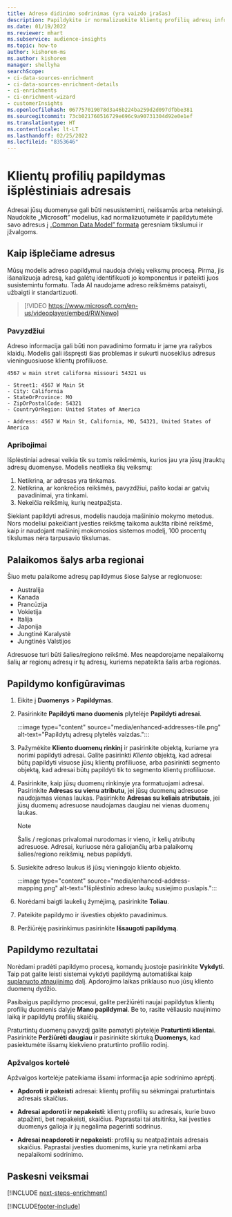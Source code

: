 ```yaml
---
title: Adreso didinimo sodrinimas (yra vaizdo įrašas)
description: Papildykite ir normalizuokite klientų profilių adresų informaciją naudodami „Microsoft” modelius.
ms.date: 01/19/2022
ms.reviewer: mhart
ms.subservice: audience-insights
ms.topic: how-to
author: kishorem-ms
ms.author: kishorem
manager: shellyha
searchScope:
- ci-data-sources-enrichment
- ci-data-sources-enrichment-details
- ci-enrichments
- ci-enrichment-wizard
- customerInsights
ms.openlocfilehash: 067757019078d3a46b224ba259d2d097dfbbe381
ms.sourcegitcommit: 73cb021760516729e696c9a90731304d92e0e1ef
ms.translationtype: HT
ms.contentlocale: lt-LT
ms.lasthandoff: 02/25/2022
ms.locfileid: "8353646"
---
```

# <a name="enrichment-of-customer-profiles-with-enhanced-addresses"></a>Klientų profilių papildymas išplėstiniais adresais

Adresai jūsų duomenyse gali būti nesusisteminti, neišsamūs arba neteisingi. Naudokite „Microsoft” modelius, kad normalizuotumėte ir papildytumėte savo adresus į [„Common Data Model” formatą](/common-data-model/schema/core/applicationcommon/address) geresniam tikslumui ir įžvalgoms.

## <a name="how-we-enhance-addresses"></a>Kaip išplečiame adresus

Mūsų modelis adreso papildymui naudoja dviejų veiksmų procesą. Pirma, jis išanalizuoja adresą, kad galėtų identifikuoti jo komponentus ir pateikti juos susistemintu formatu. Tada AI naudojame adreso reikšmėms pataisyti, užbaigti ir standartizuoti.

> [!VIDEO https://www.microsoft.com/en-us/videoplayer/embed/RWNewo]

### <a name="example"></a>Pavyzdžiui

Adreso informacija gali būti non pavadinimo formatu ir jame yra rašybos klaidų. Modelis gali išspręsti šias problemas ir sukurti nuoseklius adresus vieninguosiuose klientų profiliuose.

```Input
4567 w main stret californa missouri 54321 us
```

```Output
- Street1: 4567 W Main St
- City: California
- StateOrProvince: MO
- ZipOrPostalCode: 54321
- CountryOrRegion: United States of America

- Address: 4567 W Main St, California, MO, 54321, United States of America
```

### <a name="limitations"></a>Apribojimai

Išplėstiniai adresai veikia tik su tomis reikšmėmis, kurios jau yra jūsų įtrauktų adresų duomenyse. Modelis neatlieka šių veiksmų: 

1. Netikrina, ar adresas yra tinkamas.
2. Netikrina, ar konkrečios reikšmės, pavyzdžiui, pašto kodai ar gatvių pavadinimai, yra tinkami.
3. Nekeičia reikšmių, kurių neatpažįsta.

Siekiant papildyti adresus, modelis naudoja mašininio mokymo metodus. Nors modeliui pakeičiant įvesties reikšmę taikoma aukšta ribinė reikšmė, kaip ir naudojant mašininį mokomosios sistemos modelį, 100 procentų tikslumas nėra tarpusavio tikslumas.

## <a name="supported-countries-or-regions"></a>Palaikomos šalys arba regionai

Šiuo metu palaikome adresų papildymus šiose šalyse ar regionuose: 

- Australija
- Kanada
- Prancūzija
- Vokietija
- Italija
- Japonija
- Jungtinė Karalystė
- Jungtinės Valstijos

Adresuose turi būti šalies/regiono reikšmė. Mes neapdorojame nepalaikomų šalių ar regionų adresų ir tų adresų, kuriems nepateikta šalis arba regionas.

## <a name="configure-the-enrichment"></a>Papildymo konfigūravimas

1. Eikite į **Duomenys** > **Papildymas**.

1. Pasirinkite **Papildyti mano duomenis** plytelėje **Papildyti adresai**.

   :::image type="content" source="media/enhanced-addresses-tile.png" alt-text="Papildytų adresų plytelės vaizdas.":::

1. Pažymėkite **Kliento duomenų rinkinį** ir pasirinkite objektą, kuriame yra norimi papildyti adresai. Galite pasirinkti *Kliento* objektą, kad adresai būtų papildyti visuose jūsų klientų profiliuose, arba pasirinkti segmento objektą, kad adresai būtų papildyti tik to segmento klientų profiliuose.

1. Pasirinkite, kaip jūsų duomenų rinkinyje yra formatuojami adresai. Pasirinkite **Adresas su vienu atributu**, jei jūsų duomenų adresuose naudojamas vienas laukas. Pasirinkite **Adresas su keliais atributais**, jei jūsų duomenų adresuose naudojamas daugiau nei vienas duomenų laukas.

   > [!NOTE]
   > Šalis / regionas privalomai nurodomas ir vieno, ir kelių atributų adresuose. Adresai, kuriuose nėra galiojančių arba palaikomų šalies/regiono reikšmių, nebus papildyti.

1.  Susiekite adreso laukus iš jūsų vieningojo kliento objekto.

    :::image type="content" source="media/enhanced-address-mapping.png" alt-text="Išplėstinio adreso laukų susiejimo puslapis.":::

1. Norėdami baigti laukelių žymėjimą, pasirinkite **Toliau**.

1. Pateikite papildymo ir išvesties objekto pavadinimus.

1. Peržiūrėję pasirinkimus pasirinkite **Išsaugoti papildymą**.

## <a name="enrichment-results"></a>Papildymo rezultatai

Norėdami pradėti papildymo procesą, komandų juostoje pasirinkite **Vykdyti**. Taip pat galite leisti sistemai vykdyti papildymą automatiškai kaip [suplanuoto atnaujinimo](system.md#schedule-tab) dalį. Apdorojimo laikas priklauso nuo jūsų kliento duomenų dydžio.

Pasibaigus papildymo procesui, galite peržiūrėti naujai papildytus klientų profilių duomenis dalyje **Mano papildymai**. Be to, rasite vėliausio naujinimo laiką ir papildytų profilių skaičių.

Praturtintų duomenų pavyzdį galite pamatyti plytelėje **Praturtinti klientai**. Pasirinkite **Peržiūrėti daugiau** ir pasirinkite skirtuką **Duomenys**, kad pasiektumėte išsamų kiekvieno praturtinto profilio rodinį.

### <a name="overview-card"></a>Apžvalgos kortelė

Apžvalgos kortelėje pateikiama išsami informacija apie sodrinimo aprėptį. 

* **Apdoroti ir pakeisti** adresai: klientų profilių su sėkmingai praturtintais adresais skaičius.

* **Adresai apdoroti ir nepakeisti**: klientų profilių su adresais, kurie buvo atpažinti, bet nepakeisti, skaičius. Paprastai tai atsitinka, kai įvesties duomenys galioja ir jų negalima pagerinti sodrinus.

* **Adresai neapdoroti ir nepakeisti**: profilių su neatpažintais adresais skaičius. Paprastai įvesties duomenims, kurie yra netinkami arba nepalaikomi sodrinimo.

## <a name="next-steps"></a>Paskesni veiksmai

[!INCLUDE [next-steps-enrichment](../includes/next-steps-enrichment.md)]

[!INCLUDE[footer-include](../includes/footer-banner.md)]
